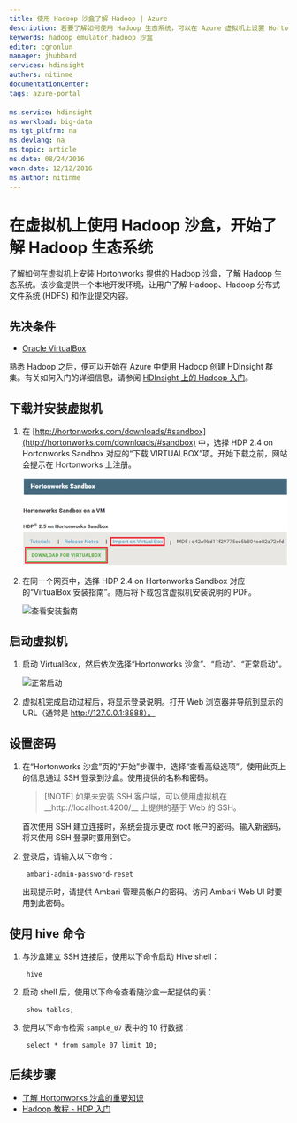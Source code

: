 ```yaml
---
title: 使用 Hadoop 沙盒了解 Hadoop | Azure
description: 若要了解如何使用 Hadoop 生态系统，可以在 Azure 虚拟机上设置 Hortonworks 提供的 Hadoop 沙盒。
keywords: hadoop emulator,hadoop 沙盒
editor: cgronlun
manager: jhubbard
services: hdinsight
authors: nitinme
documentationCenter: 
tags: azure-portal

ms.service: hdinsight
ms.workload: big-data
ms.tgt_pltfrm: na
ms.devlang: na
ms.topic: article
ms.date: 08/24/2016
wacn.date: 12/12/2016
ms.author: nitinme
---
```


# 在虚拟机上使用 Hadoop 沙盒，开始了解 Hadoop 生态系统

了解如何在虚拟机上安装 Hortonworks 提供的 Hadoop 沙盒，了解 Hadoop 生态系统。该沙盒提供一个本地开发环境，让用户了解 Hadoop、Hadoop 分布式文件系统 (HDFS) 和作业提交内容。

## 先决条件

* [Oracle VirtualBox](https://www.virtualbox.org/)

熟悉 Hadoop 之后，便可以开始在 Azure 中使用 Hadoop 创建 HDInsight 群集。有关如何入门的详细信息，请参阅 [HDInsight 上的 Hadoop 入门](./hdinsight-hadoop-tutorial-get-started-windows-v1.md)。

## 下载并安装虚拟机

1. 在 [http://hortonworks.com/downloads/#sandbox](http://hortonworks.com/downloads/#sandbox) 中，选择 HDP 2.4 on Hortonworks Sandbox 对应的“下载 VIRTUALBOX”项。开始下载之前，网站会提示在 Hortonworks 上注册。

    ![用于下载 Hortonworks Sandbox for VirtualBox 的链接图像](./media/hdinsight-hadoop-emulator-get-started/download-sandbox.png)

2. 在同一个网页中，选择 HDP 2.4 on Hortonworks Sandbox 对应的“VirtualBox 安装指南”。随后将下载包含虚拟机安装说明的 PDF。

    ![查看安装指南](./media/hdinsight-hadoop-emulator-get-started/view-install-guide.png)

## 启动虚拟机

1. 启动 VirtualBox，然后依次选择“Hortonworks 沙盒”、“启动”、“正常启动”。

    ![正常启动](./media/hdinsight-hadoop-emulator-get-started/normal-start.png)

2. 虚拟机完成启动过程后，将显示登录说明。打开 Web 浏览器并导航到显示的 URL（通常是 http://127.0.0.1:8888）。

## 设置密码

1. 在“Hortonworks 沙盒”页的“开始”步骤中，选择“查看高级选项”。使用此页上的信息通过 SSH 登录到沙盒。使用提供的名称和密码。

    > [!NOTE] 如果未安装 SSH 客户端，可以使用虚拟机在 \_\_http://localhost:4200/__ 上提供的基于 Web 的 SSH。

    首次使用 SSH 建立连接时，系统会提示更改 root 帐户的密码。输入新密码，将来使用 SSH 登录时要用到它。

2. 登录后，请输入以下命令：

        ambari-admin-password-reset
    
    出现提示时，请提供 Ambari 管理员帐户的密码。访问 Ambari Web UI 时要用到此密码。

## 使用 hive 命令

1. 与沙盒建立 SSH 连接后，使用以下命令启动 Hive shell：

        hive

2. 启动 shell 后，使用以下命令查看随沙盒一起提供的表：

        show tables;

3. 使用以下命令检索 `sample_07` 表中的 10 行数据：

        select * from sample_07 limit 10;

## 后续步骤

* [了解 Hortonworks 沙盒的重要知识](http://hortonworks.com/hadoop-tutorial/learning-the-ropes-of-the-hortonworks-sandbox/)
* [Hadoop 教程 - HDP 入门](http://hortonworks.com/hadoop-tutorial/hello-world-an-introduction-to-hadoop-hcatalog-hive-and-pig/)

<!---HONumber=Mooncake_Quality_Review_1118_2016-->
